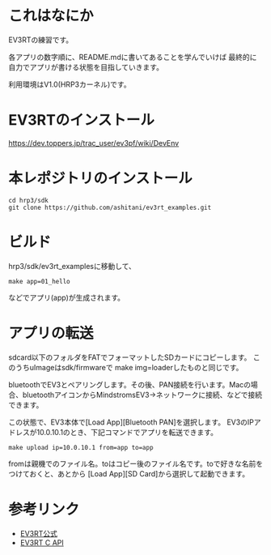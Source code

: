 # これはなにか

EV3RTの練習です。

各アプリの数字順に、README.mdに書いてあることを学んでいけば
最終的に自力でアプリが書ける状態を目指していきます。

利用環境はV1.0(HRP3カーネル)です。

# EV3RTのインストール

https://dev.toppers.jp/trac_user/ev3pf/wiki/DevEnv

# 本レポジトリのインストール

```
cd hrp3/sdk
git clone https://github.com/ashitani/ev3rt_examples.git
```

# ビルド

hrp3/sdk/ev3rt_examplesに移動して、

```
make app=01_hello
```
などでアプリ(app)が生成されます。

# アプリの転送

sdcard以下のフォルダをFATでフォーマットしたSDカードにコピーします。
このうちuImageはsdk/firmwareで make img=loaderしたものと同じです。

bluetoothでEV3とペアリングします。その後、PAN接続を行います。Macの場合、bluetoothアイコンからMindstromsEV3->ネットワークに接続、などで接続できます。

この状態で、EV3本体で[Load App][Bluetooth PAN]を選択します。
EV3のIPアドレスが10.0.10.1のとき、下記コマンドでアプリを転送できます。

```
make upload ip=10.0.10.1 from=app to=app
```

fromは親機でのファイル名。toはコピー後のファイル名です。toで好きな名前をつけておくと、あとから
[Load App][SD Card]から選択して起動できます。

# 参考リンク

- [EV3RT公式](https://dev.toppers.jp/trac_user/ev3pf/wiki/WhatsEV3RT)
- [EV3RT C API](https://www.toppers.jp/ev3pf/EV3RT_C_API_Reference/index.html)
